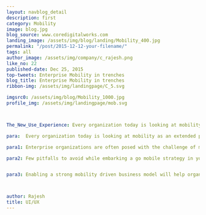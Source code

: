 ```yaml
---
layout: navblog_detail
description: first
category: Mobility
image: blog.jpg
blog_source: www.coredigitalworks.com
landing_image: /assets/img/blog/landing/Mobility_400.jpg
permalink: "/post/2015-12-12-your-filename/"
tags: all
author_image: /assets/img/company/c_rajesh.png
like_no: 22
published-date: Dec 25, 2015
top-tweets: Enterprise Mobility in trenches
blog_title: Enterprise Mobility in trenches
ribbon-img: /assets/img/landingpage/C_5.svg

imgsrc0: /assets/img/blog/Mobility_1000.jpg
profile_img: /assets/img/landingpage/mob.svg



The_New_Use_Experience: Every organization today is looking at mobility as an extended platform for their businesses. There is a need for sharing & exchange data at every level of the value chain in a business.

para:  Every organization today is looking at mobility as an extended platform for their businesses. There is a need for sharing & exchange data at every level of the value chain in a business. The sharing economy of businesses today is pushing the boundaries of the organization to collaborate & embed the data supply chain into the omni-channel platform. Enabling the customers, field teams, partnering channels to consume and transact data remotely is key for business success today.

para1: Enterprise organizations are often posed with the challenge of making their digital transformation programs successful, given the limited exposure of their internal teams to deliver on the new technologies. Mobility in particular has always been a point of deflection for big organizations to succeed in their digital transformation journey.

para2: Few pitfalls to avoid while embarking a go mobile strategy in your organization<br/> - Digital transformation programs should be always kept out of the mainstream IT<br/> - Position a digital transformation leader to lead the transformation journey<br/> - Choose good partners who can help your organization on the skill-gap needs and be your change partner<br/> - Consider a bi-nodal approach for adopting two different development models to run your business & accelerating the transformation journey <br/> - Before going on a mobility enabled business model, review the readiness of your core-IT & business functions to support the change<br/> - Access the readiness of the team to validate their ability to succeed in this journey<br/> - Launch an API strategy for integrating your data platforms that run your business<br/> - Create a very strong policy governance & security models to enable the right to information access outside your organizational boundary<br/> - A strong middleware presence in your organizatin will create a strong data strategy for context driven value creation<br/> - Depending on the business goals to achieve, create discussion forums with user experience teams to conceptualize the visualization<br/> - Deploy strong agile teams to run the project with smaller work-batches, quick feedback loops & to deliver iterations having business impact


para3: Enabling a strong mobility driven business model will help organizations to stay relevant, deliver value, explore new market opportunities by pushing new products and services to customers and enable good customer expereience. Speed to market is the key to differentiate and compete in today's world for businesses to succeed. Mobility is a very powerful medium for the companies to respond to change swiftly to their customers and also to reflect the market needs to a larger audience. Mobile is the new-age platform for business transactions and customer discovery.



author: Rajesh
title: UI/UX
---
```


